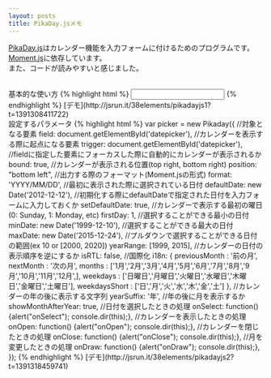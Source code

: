 ```yaml
---
layout: posts
title: PikaDay.jsメモ
---
```

[PikaDay.js](https://github.com/dbushell/Pikaday)はカレンダー機能を入力フォームに付けるためのプログラムです。     
[Moment.js](http://momentjs.com/)に依存しています。  
また、コードが読みやすいと感じました。　　
  
<br/>
基本的な使い方
{% highlight html %}
<!-- 付属のCSSファイル  -->
<link rel="stylesheet" href="pikaday.css" type="text/css" />
<!-- 対象となる要素  -->
<input type="text" id="datepicker">
<script src="moment.js"></script>
<script src="pikaday.js"></script>
<!-- 初期化  -->
<script>
    var picker = new Pikaday({ field: document.getElementById('datepicker') });
</script>
{% endhighlight %}
[デモ](http://jsrun.it/38elements/pikadayjs1?t=1391308411722)

<br/>
設定するパラメータ
{% highlight html %}
    var picker = new Pikaday({ 
        //対象となる要素
        field: document.getElementById('datepicker'),
        //カレンダーを表示する際に起点になる要素
        trigger: document.getElementById('datepicker'),
        //fieldに指定した要素にフォーカスした際に自動的にカレンダーが表示されるか
        bound: true,
        //カレンダーが表示される位置(top right, bottom right)
        position: "bottom left",
        //出力する際のフォーマット(Moment.jsの形式)
        format: 'YYYY/MM/DD',
        //最初に表示された際に選択されている日付
        defaultDate: new Date('2012-12-12'),
        //初期化する際にdefaultDateで指定された日付を入力フォームに入力しておくか
        setDefaultDate: true,
        //カレンダーで表示する最初の曜日(0: Sunday, 1: Monday, etc)
        firstDay: 1,
        //選択することができる最小の日付
        minDate: new Date('1999-12-10'),
        //選択することができる最大の日付
        maxDate: new Date('2015-12-24'),
        //プルダウンで選択することができる日付の範囲(ex 10 or [2000, 2020])
        yearRange: [1999, 2015],
        //カレンダーの日付の表示順序を逆にするか
        isRTL: false,
        //国際化
        i18n: {
                previousMonth : '前の月',
                nextMonth     : '次の月',
                months        : ['1月','2月','3月','4月','5月','6月','7月','8月','9月','10月','11月','12月',],
                weekdays      : ['日曜日','月曜日','火曜日','水曜日','木曜日','金曜日','土曜日'],
                weekdaysShort : ['日','月','火','水','木','金','土']
        },
        //カレンダーの年の後に表示する文字列
        yearSuffix: '年',
        //年の後に月を表示するか
        showMonthAfterYear: true,
        //日付を選択したときの処理
        onSelect: function() {alert("onSelect"); console.dir(this);},
        //カレンダーを表示したときの処理
        onOpen: function() {alert("onOpen"); console.dir(this);},
        //カレンダーを閉じたときの処理
        onClose: function() {alert("onClose"); console.dir(this);},
        //月を変更したときの処理
        onDraw: function() {alert("onDraw"); console.dir(this);},
    });
{% endhighlight %}
[デモ](http://jsrun.it/38elements/pikadayjs2?t=1391318459741)
    
